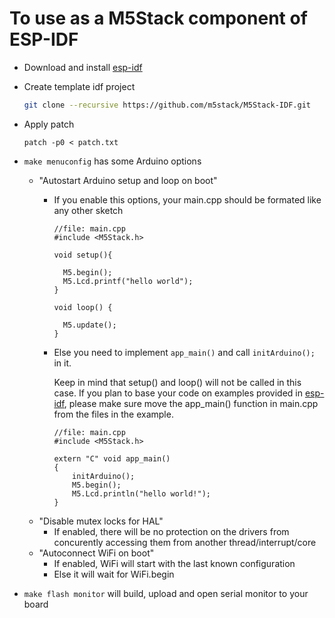 To use as a M5Stack component of ESP-IDF
=================================================

- Download and install [esp-idf](https://github.com/espressif/esp-idf)
- Create template idf project
  ```bash
  git clone --recursive https://github.com/m5stack/M5Stack-IDF.git
  ```

- Apply patch
  ```bach
  patch -p0 < patch.txt
  ```

- ```make menuconfig``` has some Arduino options
  - "Autostart Arduino setup and loop on boot"
    - If you enable this options, your main.cpp should be formated like any other sketch

      ```arduino
      //file: main.cpp
      #include <M5Stack.h>

      void setup(){

        M5.begin();
        M5.Lcd.printf("hello world");
      }

      void loop() {

        M5.update();
      }
      ```

    - Else you need to implement ```app_main()``` and call ```initArduino();``` in it.

      Keep in mind that setup() and loop() will not be called in this case.
      If you plan to base your code on examples provided in [esp-idf](https://github.com/espressif/esp-idf/tree/master/examples), please make sure move the app_main() function in main.cpp from the files in the example.

      ```arduino
      //file: main.cpp
      #include <M5Stack.h>

      extern "C" void app_main()
      {
          initArduino();
          M5.begin();
          M5.Lcd.println("hello world!");
      }
      ```
  - "Disable mutex locks for HAL"
    - If enabled, there will be no protection on the drivers from concurently accessing them from another thread/interrupt/core
  - "Autoconnect WiFi on boot"
    - If enabled, WiFi will start with the last known configuration
    - Else it will wait for WiFi.begin
- ```make flash monitor``` will build, upload and open serial monitor to your board
